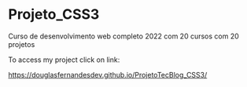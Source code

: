 # Projeto_CSS3
Curso de desenvolvimento web completo 2022 com 20 cursos com 20 projetos


To access my project click on link:


https://douglasfernandesdev.github.io/ProjetoTecBlog_CSS3/
